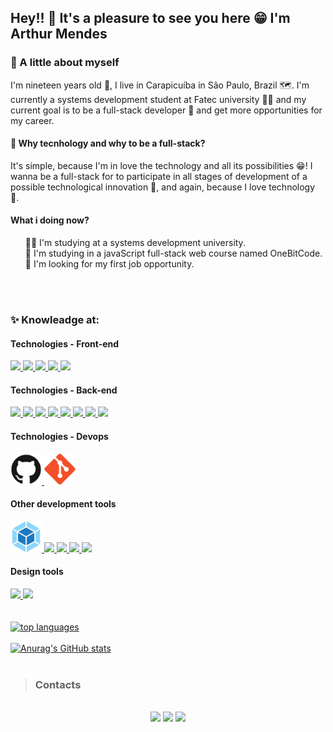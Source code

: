 ## Hey!! 👋 It's a pleasure to see you here 😁 I'm Arthur Mendes

### 🤩 A little about myself
I'm nineteen years old 🥳, I live in Carapicuíba in São Paulo, Brazil 🗺. I'm currently a systems development student at Fatec university 👨‍🎓 and my current goal is to be a full-stack developer 🥷 and get more opportunities for my career.

<h4>🤔 Why tecnhology and why to be a full-stack?</h4>
It's simple, because I'm in love the technology and all its possibilities 😁! I wanna be a full-stack for to participate in all stages of development of a possible technological innovation 🤯, and again, because I love technology 💌.

<h4>What i doing now?</h4>
<ul>
  👨‍🎓 I'm studying at a systems development university. <br/>
  🧠 I'm studying in a javaScript full-stack web course named OneBitCode. <br/>
  🎯 I'm looking for my first job opportunity. <br/>
</ul>

<br/>
<br/>

### ✨ Knowleadge at:

<div>
  <h4>Technologies - Front-end</h4>
  <a href="https://github.com/Arthur-Mendes-M?tab=repositories">
    <code><img src="https://cdn.jsdelivr.net/gh/devicons/devicon/icons/html5/html5-original.svg" width="50"/></code>
    <code><img src="https://cdn.jsdelivr.net/gh/devicons/devicon/icons/css3/css3-original.svg" width="50"/></code>
    <code><img src="https://cdn.jsdelivr.net/gh/devicons/devicon/icons/sass/sass-original.svg" width="50"/></code>
    <code><img src="https://cdn.jsdelivr.net/gh/devicons/devicon/icons/javascript/javascript-original.svg" width="50"/></code>
    <code><img src="https://cdn.jsdelivr.net/gh/devicons/devicon/icons/react/react-original-wordmark.svg" width="50"/></code>
  </a>
  
  <h4>Technologies - Back-end</h4>
  <a href="https://github.com/Arthur-Mendes-M?tab=repositories">
    <code><img src="https://cdn.jsdelivr.net/gh/devicons/devicon/icons/javascript/javascript-original.svg" width="50"/></code>
    <code><img src="https://cdn.jsdelivr.net/gh/devicons/devicon/icons/php/php-original.svg" width="50"/></code>
    <code><img src="https://cdn.jsdelivr.net/gh/devicons/devicon/icons/mysql/mysql-original-wordmark.svg" width="50"/></code>
    <code><img src="https://cdn.jsdelivr.net/gh/devicons/devicon/icons/python/python-original.svg" width="50"/></code>
    <code><img src="https://cdn.jsdelivr.net/gh/devicons/devicon/icons/java/java-original.svg" width="50"/></code>
    <code><img src="https://cdn.jsdelivr.net/gh/devicons/devicon/icons/dart/dart-original.svg" width="50" /></code>
    <code><img src="https://cdn.jsdelivr.net/gh/devicons/devicon/icons/flutter/flutter-original.svg" width="50"/></code>
    <code><img src="https://cdn.jsdelivr.net/gh/devicons/devicon/icons/flutter/flutter-original.svg" width="50"/></code>
  </a>
  
  <h4>Technologies - Devops</h4>
  <a href="https://github.com/Arthur-Mendes-M?tab=repositories">
    <code><img src="https://github.com/Arthur-Mendes-M/Arthur-Mendes-M/blob/main/github-original.svg" width="50" /></code>
    <code><img src="https://github.com/Arthur-Mendes-M/Arthur-Mendes-M/blob/main/git-original.svg" width="50" /></code>
  </a>
  
  <h4>Other development tools</h4>
  <a href="https://github.com/Arthur-Mendes-M?tab=repositories">
    <code><img src="https://github.com/Arthur-Mendes-M/Arthur-Mendes-M/blob/main/.github/webpack-original.svg" width="50" /></code>
    <code><img src="https://github.com/Arthur-Mendes-M/Arthur-Mendes-M/assets/75858153/dff890cc-70f3-4955-8a81-01efbd1c1792" width="50" /></code>
    <code><img src="https://github.com/Arthur-Mendes-M/Arthur-Mendes-M/assets/75858153/c9b0e127-fe5b-401c-bed1-cb6b993b557b" width="50" /></code>
    <code><img src="https://github.com/Arthur-Mendes-M/Arthur-Mendes-M/assets/75858153/f4ee58c0-c653-4d40-87e8-436af7746adc" width="50" /></code>
    <code><img src="https://github.com/Arthur-Mendes-M/Arthur-Mendes-M/assets/75858153/38795a57-a06c-425c-a2eb-d05587cc143c" width="50" /></code>
  </a>
 
  <h4>Design tools</h4>
  <a href="https://github.com/Arthur-Mendes-M?tab=repositories">
    <code><img src="https://github.com/Arthur-Mendes-M/Arthur-Mendes-M/assets/75858153/c2d30f14-e2de-41ab-8d65-bc0cf7e86859" width="50" /></code>
    <code><img src="https://github.com/Arthur-Mendes-M/Arthur-Mendes-M/assets/75858153/c35e5a1a-3b34-43c8-949f-70edbe0bb7b5" width="50" /></code>  
  </a>
</div>

<br />
<br />

<div>
  <a href="https://github.com/Arthur-Mendes-M?tab=repositories">
    <img src="https://github-readme-stats.vercel.app/api/top-langs/?username=Arthur-Mendes-M&layout=compact&theme=transparent&langs_count=10" alt="top languages" />
  </a>
</div>

<br/>

<div>    
  <a href="https://github.com/Arthur-Mendes-M?tab=repositories">
    <img src="https://github-readme-stats.vercel.app/api?username=Arthur-Mendes-M&show_icons=true&theme=transparent&count_private=true&include_all_commits=true" alt="Anurag's GitHub stats" width="48%" />
  </a>
</div>

<br>
  
>### Contacts

<div syle="display: inline_block" align="center"><br/>
  <a href="mailto:arthurmendesmartins0105@gmail.com" target="_blank"/><img src="https://img.shields.io/badge/Gmail-1f1f1f?style=for-the-badge&logo=gmail&logoColor=white"></a>
  <a href="https://www.linkedin.com/in/arthur-mendes-martins-b7ba6a1b8" target="_blank">  <img src="https://img.shields.io/badge/LinkedIn-0077B5?style=for-the-badge&logo=linkedin&logoColor=white"/></a>
  <a href="https://www.instagram.com/arthurm_mendes/" target="_blank"><img src="https://img.shields.io/badge/Instagram-E4405F?style=for-the-badge&logo=instagram&logoColor=white"/></a>
</div><br/><br/>

<!---
Arthur-Mendes-M/Arthur-Mendes-M is a ✨ special ✨ repository because its `README.md` (this file) appears on your GitHub profile.
You can click the Preview link to take a look at your changes.
--->
